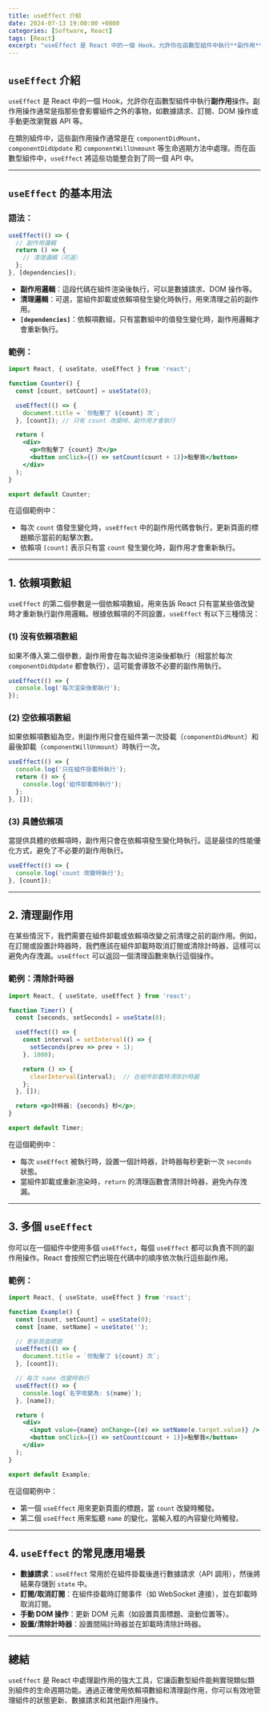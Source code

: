 ```yaml
---
title: useEffect 介紹
date: 2024-07-13 19:00:00 +0800
categories: [Software, React]
tags: [React] 
excerpt: "useEffect 是 React 中的一個 Hook，允許你在函數型組件中執行**副作用**操作。副作用操作通常是指那些會影響組件之外的事物，如數據請求、訂閱、DOM 操作或手動更改瀏覽器 API 等"
---
```


## `useEffect` 介紹

`useEffect` 是 React 中的一個 Hook，允許你在函數型組件中執行**副作用**操作。副作用操作通常是指那些會影響組件之外的事物，如數據請求、訂閱、DOM 操作或手動更改瀏覽器 API 等。

在類別組件中，這些副作用操作通常是在 `componentDidMount`、`componentDidUpdate` 和 `componentWillUnmount` 等生命週期方法中處理。而在函數型組件中，`useEffect` 將這些功能整合到了同一個 API 中。

---

## `useEffect` 的基本用法

### 語法：
```jsx
useEffect(() => {
  // 副作用邏輯
  return () => {
    // 清理邏輯（可選）
  };
}, [dependencies]);
```

- **副作用邏輯**：這段代碼在組件渲染後執行，可以是數據請求、DOM 操作等。
- **清理邏輯**：可選，當組件卸載或依賴項發生變化時執行，用來清理之前的副作用。
- **`[dependencies]`**：依賴項數組，只有當數組中的值發生變化時，副作用邏輯才會重新執行。

### 範例：
```jsx
import React, { useState, useEffect } from 'react';

function Counter() {
  const [count, setCount] = useState(0);

  useEffect(() => {
    document.title = `你點擊了 ${count} 次`;
  }, [count]); // 只有 count 改變時，副作用才會執行

  return (
    <div>
      <p>你點擊了 {count} 次</p>
      <button onClick={() => setCount(count + 1)}>點擊我</button>
    </div>
  );
}

export default Counter;
```

在這個範例中：
- 每次 `count` 值發生變化時，`useEffect` 中的副作用代碼會執行，更新頁面的標題顯示當前的點擊次數。
- 依賴項 `[count]` 表示只有當 `count` 發生變化時，副作用才會重新執行。

---

## 1. **依賴項數組**

`useEffect` 的第二個參數是一個依賴項數組，用來告訴 React 只有當某些值改變時才重新執行副作用邏輯。根據依賴項的不同設置，`useEffect` 有以下三種情況：

### (1) 沒有依賴項數組
如果不傳入第二個參數，副作用會在每次組件渲染後都執行（相當於每次 `componentDidUpdate` 都會執行），這可能會導致不必要的副作用執行。

```jsx
useEffect(() => {
  console.log('每次渲染後都執行');
});
```

### (2) 空依賴項數組
如果依賴項數組為空，則副作用只會在組件第一次掛載（`componentDidMount`）和最後卸載（`componentWillUnmount`）時執行一次。

```jsx
useEffect(() => {
  console.log('只在組件掛載時執行');
  return () => {
    console.log('組件卸載時執行');
  };
}, []);
```

### (3) 具體依賴項
當提供具體的依賴項時，副作用只會在依賴項發生變化時執行。這是最佳的性能優化方式，避免了不必要的副作用執行。

```jsx
useEffect(() => {
  console.log('count 改變時執行');
}, [count]);
```

---

## 2. **清理副作用**

在某些情況下，我們需要在組件卸載或依賴項改變之前清理之前的副作用。例如，在訂閱或設置計時器時，我們應該在組件卸載時取消訂閱或清除計時器，這樣可以避免內存洩漏。`useEffect` 可以返回一個清理函數來執行這個操作。

### 範例：清除計時器
```jsx
import React, { useState, useEffect } from 'react';

function Timer() {
  const [seconds, setSeconds] = useState(0);

  useEffect(() => {
    const interval = setInterval(() => {
      setSeconds(prev => prev + 1);
    }, 1000);

    return () => {
      clearInterval(interval);  // 在組件卸載時清除計時器
    };
  }, []);

  return <p>計時器: {seconds} 秒</p>;
}

export default Timer;
```

在這個範例中：
- 每次 `useEffect` 被執行時，設置一個計時器，計時器每秒更新一次 `seconds` 狀態。
- 當組件卸載或重新渲染時，`return` 的清理函數會清除計時器，避免內存洩漏。

---

## 3. **多個 `useEffect`**

你可以在一個組件中使用多個 `useEffect`，每個 `useEffect` 都可以負責不同的副作用操作。React 會按照它們出現在代碼中的順序依次執行這些副作用。

### 範例：
```jsx
import React, { useState, useEffect } from 'react';

function Example() {
  const [count, setCount] = useState(0);
  const [name, setName] = useState('');

  // 更新頁面標題
  useEffect(() => {
    document.title = `你點擊了 ${count} 次`;
  }, [count]);

  // 每次 name 改變時執行
  useEffect(() => {
    console.log(`名字改變為: ${name}`);
  }, [name]);

  return (
    <div>
      <input value={name} onChange={(e) => setName(e.target.value)} />
      <button onClick={() => setCount(count + 1)}>點擊我</button>
    </div>
  );
}

export default Example;
```

在這個範例中：
- 第一個 `useEffect` 用來更新頁面的標題，當 `count` 改變時觸發。
- 第二個 `useEffect` 用來監聽 `name` 的變化，當輸入框的內容變化時觸發。

---

## 4. **`useEffect` 的常見應用場景**

- **數據請求**：`useEffect` 常用於在組件掛載後進行數據請求（API 調用），然後將結果存儲到 `state` 中。
- **訂閱/取消訂閱**：在組件掛載時訂閱事件（如 WebSocket 連接），並在卸載時取消訂閱。
- **手動 DOM 操作**：更新 DOM 元素（如設置頁面標題、滾動位置等）。
- **設置/清除計時器**：設置間隔計時器並在卸載時清除計時器。

---

## 總結

`useEffect` 是 React 中處理副作用的強大工具，它讓函數型組件能夠實現類似類別組件的生命週期功能。通過正確使用依賴項數組和清理副作用，你可以有效地管理組件的狀態更新、數據請求和其他副作用操作。
